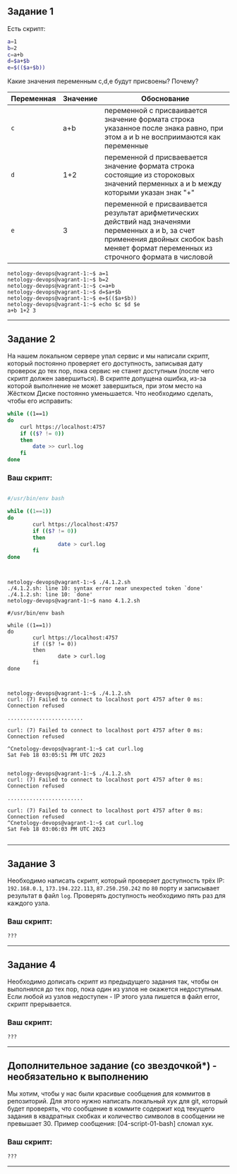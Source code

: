 ## Задание 1

Есть скрипт:
```bash
a=1
b=2
c=a+b
d=$a+$b
e=$(($a+$b))
```

Какие значения переменным c,d,e будут присвоены? Почему?

| Переменная  | Значение | Обоснование |
| ------------- | ------------- | ------------- |
| `c`  | a+b  | переменной c присваивается значение формата строка указанное после знака равно, при этом a и b не восприимаются как переменные|
| `d`  | 1+2  | переменной d присваевается значение формата строка состоящие из стороковых значений перменных a и b между которыми указан знак "+" |
| `e`  | 3 | переменной e присваивается результат арифметических действий над значенями переменных a и b, за счет применения двойных скобок bash меняет формат переменных из строчного формата в числовой |


```shell
netology-devops@vagrant-1:~$ a=1
netology-devops@vagrant-1:~$ b=2
netology-devops@vagrant-1:~$ c=a+b
netology-devops@vagrant-1:~$ d=$a+$b
netology-devops@vagrant-1:~$ e=$(($a+$b))
netology-devops@vagrant-1:~$ echo $c $d $e
a+b 1+2 3

```


----

## Задание 2

На нашем локальном сервере упал сервис и мы написали скрипт, который постоянно проверяет его доступность, записывая дату проверок до тех пор, пока сервис не станет доступным (после чего скрипт должен завершиться). В скрипте допущена ошибка, из-за которой выполнение не может завершиться, при этом место на Жёстком Диске постоянно уменьшается. Что необходимо сделать, чтобы его исправить:
```bash
while ((1==1)
do
	curl https://localhost:4757
	if (($? != 0))
	then
		date >> curl.log
	fi
done
```

### Ваш скрипт:
```bash

#/usr/bin/env bash

while ((1==1))
do
        curl https://localhost:4757
        if (($? != 0))
        then
                date > curl.log
        fi
done

```

```shell


netology-devops@vagrant-1:~$ ./4.1.2.sh
./4.1.2.sh: line 10: syntax error near unexpected token `done'
./4.1.2.sh: line 10: `done'
netology-devops@vagrant-1:~$ nano 4.1.2.sh

#/usr/bin/env bash

while ((1==1))
do
        curl https://localhost:4757
        if (($? != 0))
        then
                date > curl.log
        fi
done



netology-devops@vagrant-1:~$ ./4.1.2.sh
curl: (7) Failed to connect to localhost port 4757 after 0 ms: Connection refused

........................

curl: (7) Failed to connect to localhost port 4757 after 0 ms: Connection refused

^Cnetology-devops@vagrant-1:~$ cat curl.log
Sat Feb 18 03:05:51 PM UTC 2023


netology-devops@vagrant-1:~$ ./4.1.2.sh
curl: (7) Failed to connect to localhost port 4757 after 0 ms: Connection refused

........................

curl: (7) Failed to connect to localhost port 4757 after 0 ms: Connection refused
^Cnetology-devops@vagrant-1:~$ cat curl.log
Sat Feb 18 03:06:03 PM UTC 2023


```


---

## Задание 3

Необходимо написать скрипт, который проверяет доступность трёх IP: `192.168.0.1`, `173.194.222.113`, `87.250.250.242` по `80` порту и записывает результат в файл `log`. Проверять доступность необходимо пять раз для каждого узла.

### Ваш скрипт:
```bash
???
```

---
## Задание 4

Необходимо дописать скрипт из предыдущего задания так, чтобы он выполнялся до тех пор, пока один из узлов не окажется недоступным. Если любой из узлов недоступен - IP этого узла пишется в файл error, скрипт прерывается.

### Ваш скрипт:
```bash
???
```

---

## Дополнительное задание (со звездочкой*) - необязательно к выполнению

Мы хотим, чтобы у нас были красивые сообщения для коммитов в репозиторий. Для этого нужно написать локальный хук для git, который будет проверять, что сообщение в коммите содержит код текущего задания в квадратных скобках и количество символов в сообщении не превышает 30. Пример сообщения: \[04-script-01-bash\] сломал хук.

### Ваш скрипт:
```bash
???
```

----